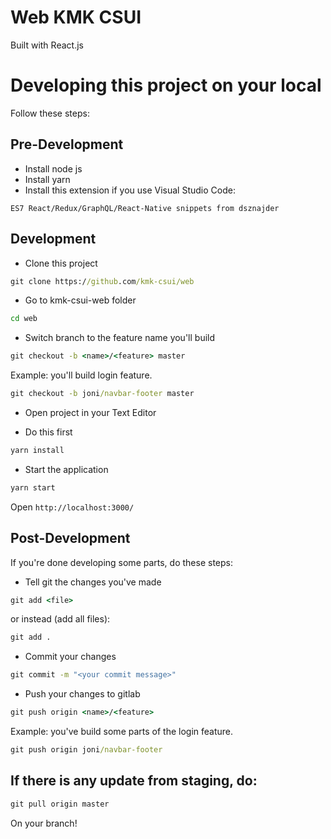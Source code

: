 # Web KMK CSUI

Built with React.js

# Developing this project on your local

Follow these steps:

## Pre-Development
* Install node js
* Install yarn
* Install this extension if you use Visual Studio Code:
```
ES7 React/Redux/GraphQL/React-Native snippets from dsznajder
```

## Development
* Clone this project
```cmd
git clone https://github.com/kmk-csui/web
```

* Go to kmk-csui-web folder
```cmd
cd web
```

* Switch branch to the feature name you'll build
```cmd
git checkout -b <name>/<feature> master
```

Example: you'll build login feature.
```cmd
git checkout -b joni/navbar-footer master
```

* Open project in your Text Editor

* Do this first
```cmd
yarn install
```

* Start the application
```cmd
yarn start
```
Open `http://localhost:3000/`

## Post-Development
If you're done developing some parts, do these steps:

* Tell git the changes you've made
```cmd
git add <file>
```
or instead (add all files):
```cmd
git add .
```

* Commit your changes
```cmd
git commit -m "<your commit message>"
```

* Push your changes to gitlab
```cmd
git push origin <name>/<feature>
```

Example: you've build some parts of the login feature.
```cmd
git push origin joni/navbar-footer
```

## If there is any update from staging, do:
```cmd
git pull origin master
```
On your branch!
